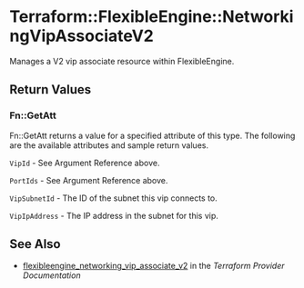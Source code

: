 # Terraform::FlexibleEngine::NetworkingVipAssociateV2

Manages a V2 vip associate resource within FlexibleEngine.

## Return Values

### Fn::GetAtt

Fn::GetAtt returns a value for a specified attribute of this type. The following are the available attributes and sample return values.

`VipId` - See Argument Reference above.

`PortIds` - See Argument Reference above.

`VipSubnetId` - The ID of the subnet this vip connects to.

`VipIpAddress` - The IP address in the subnet for this vip.

## See Also

* [flexibleengine_networking_vip_associate_v2](https://www.terraform.io/docs/providers/flexibleengine/r/networking_vip_associate_v2.html) in the _Terraform Provider Documentation_